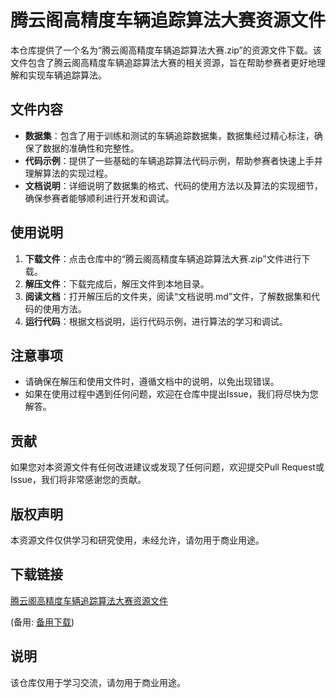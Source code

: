 # 腾云阁高精度车辆追踪算法大赛资源文件

本仓库提供了一个名为“腾云阁高精度车辆追踪算法大赛.zip”的资源文件下载。该文件包含了腾云阁高精度车辆追踪算法大赛的相关资源，旨在帮助参赛者更好地理解和实现车辆追踪算法。

## 文件内容

- **数据集**：包含了用于训练和测试的车辆追踪数据集，数据集经过精心标注，确保了数据的准确性和完整性。
- **代码示例**：提供了一些基础的车辆追踪算法代码示例，帮助参赛者快速上手并理解算法的实现过程。
- **文档说明**：详细说明了数据集的格式、代码的使用方法以及算法的实现细节，确保参赛者能够顺利进行开发和调试。

## 使用说明

1. **下载文件**：点击仓库中的“腾云阁高精度车辆追踪算法大赛.zip”文件进行下载。
2. **解压文件**：下载完成后，解压文件到本地目录。
3. **阅读文档**：打开解压后的文件夹，阅读“文档说明.md”文件，了解数据集和代码的使用方法。
4. **运行代码**：根据文档说明，运行代码示例，进行算法的学习和调试。

## 注意事项

- 请确保在解压和使用文件时，遵循文档中的说明，以免出现错误。
- 如果在使用过程中遇到任何问题，欢迎在仓库中提出Issue，我们将尽快为您解答。

## 贡献

如果您对本资源文件有任何改进建议或发现了任何问题，欢迎提交Pull Request或Issue，我们将非常感谢您的贡献。

## 版权声明

本资源文件仅供学习和研究使用，未经允许，请勿用于商业用途。

## 下载链接
[腾云阁高精度车辆追踪算法大赛资源文件](https://pan.quark.cn/s/9175c21c8049) 

(备用: [备用下载](https://pan.baidu.com/s/10nwx-IN85SdIMUwW3L_wig?pwd=1234))

## 说明

该仓库仅用于学习交流，请勿用于商业用途。
